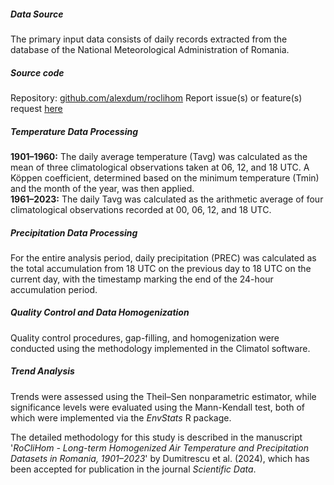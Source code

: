 ##### Data Source

The primary input data consists of daily records extracted from the database of the National Meteorological Administration of Romania.

##### Source code
Repository: <a href="https://github.com/alexdum/roclihom" target="_blank">github.com/alexdum/roclihom</a>
Report issue(s) or feature(s) request <a href="https://github.com/alexdum/roclihom/issues" target="_blank">here</a>

##### Temperature Data Processing

**1901–1960:** The daily average temperature (Tavg) was calculated as the mean of three climatological observations taken at 06, 12, and 18 UTC. A Köppen coefficient, determined based on the minimum temperature (Tmin) and the month of the year, was then applied.\
**1961–2023:** The daily Tavg was calculated as the arithmetic average of four climatological observations recorded at 00, 06, 12, and 18 UTC.

##### Precipitation Data Processing

For the entire analysis period, daily precipitation (PREC) was calculated as the total accumulation from 18 UTC on the previous day to 18 UTC on the current day, with the timestamp marking the end of the 24-hour accumulation period.

##### Quality Control and Data Homogenization

Quality control procedures, gap-filling, and homogenization were conducted using the methodology implemented in the Climatol software.

##### Trend Analysis

Trends were assessed using the Theil–Sen nonparametric estimator, while significance levels were evaluated using the Mann-Kendall test, both of which were implemented via the *EnvStats* R package.

The detailed methodology for this study is described in the manuscript '*RoCliHom - Long-term Homogenized Air Temperature and Precipitation Datasets in Romania, 1901–2023*' by Dumitrescu et al. (2024), which has been accepted for publication in the journal  *Scientific Data*.
